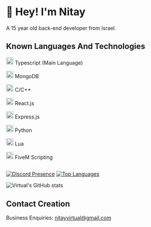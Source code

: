 # 👋 Hey! I'm Nitay
A 15 year old back-end developer from Israel.

## Known Languages And Technologies
<img width="20" src="https://upload.wikimedia.org/wikipedia/commons/thumb/4/4c/Typescript_logo_2020.svg/1024px-Typescript_logo_2020.svg.png" /> Typescript (Main Language)

<img width="20" src="https://www.pngitem.com/pimgs/m/385-3850359_icon-mongodb-logo-hd-png-download.png" /> MongoDB

<img width="20" src="https://upload.wikimedia.org/wikipedia/commons/1/19/C_Logo.png" /> C/C++

<img width="20" src="https://cdn4.iconfinder.com/data/icons/logos-3/600/React.js_logo-512.png" /> React.js

<img width="20" src="https://camo.githubusercontent.com/6686b9ef0e21e13c9e7c846340303765c0f36e40a0490bcad453ea9d0d433ea0/68747470733a2f2f7777772e6d656d656e746f746563682e696e2f6173736574732f696d616765732f69636f6e732f657870726573732e706e67" /> Express.js

<img width="20" src="https://upload.wikimedia.org/wikipedia/commons/thumb/c/c3/Python-logo-notext.svg/1024px-Python-logo-notext.svg.png" /> Python

<img width="20" src="https://upload.wikimedia.org/wikipedia/commons/thumb/c/cf/Lua-Logo.svg/1024px-Lua-Logo.svg.png" /> Lua

<img width="20" src="https://logos-world.net/wp-content/uploads/2021/03/FiveM-Logo.png" /> FiveM Scripting

##

[![Discord Presence](https://lanyard.cnrad.dev/api/907644492419571752?theme=dark&bg=492042&animated=true&hideDiscrim=false&borderRadius=20px)](https://discord.com/users/907644492419571752)
[![Top Languages](https://github-readme-stats.vercel.app/api/top-langs/?username=VirtuallDev&layout=compact&langs_count=10&theme=tokyonight)](https://github.com/anuraghazra/github-readme-stats)

![Virtual's GitHub stats](https://github-readme-stats.vercel.app/api?username=VirtuallDev&show_icons=true&theme=tokyonight)





## Contact Creation
Business Enquiries: nitayvirtual@gmail.com
